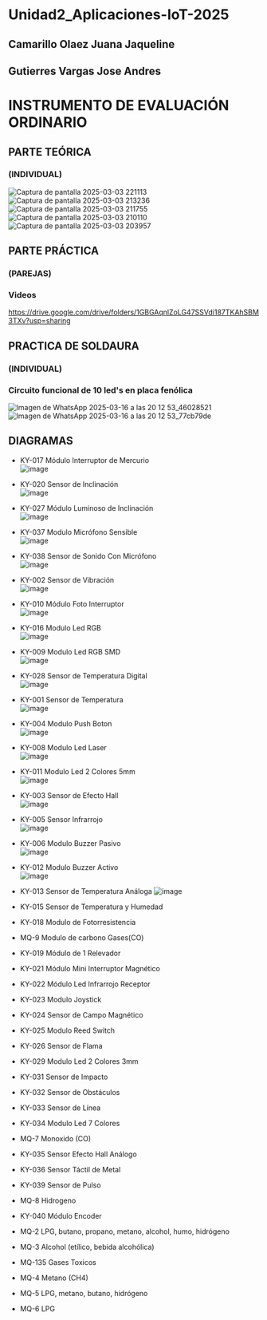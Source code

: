 # Unidad2_Aplicaciones-IoT-2025
## Camarillo Olaez Juana Jaqueline
## Gutierres Vargas Jose Andres
# INSTRUMENTO DE EVALUACIÓN ORDINARIO
## PARTE TEÓRICA
### (INDIVIDUAL)
![Captura de pantalla 2025-03-03 221113](https://github.com/user-attachments/assets/940269ea-9cd6-4376-9908-88757366d985)
![Captura de pantalla 2025-03-03 213236](https://github.com/user-attachments/assets/fc6edb6b-1929-4a35-9921-52e5c35bc9cf)
![Captura de pantalla 2025-03-03 211755](https://github.com/user-attachments/assets/97774f3c-5f7d-47ca-bdf1-d1a40ca7267b)
![Captura de pantalla 2025-03-03 210110](https://github.com/user-attachments/assets/0eb54711-b6cd-4908-b6c6-10bc31eae939)
![Captura de pantalla 2025-03-03 203957](https://github.com/user-attachments/assets/ca4a6a5e-767b-43f1-9640-577c998595df)



## PARTE PRÁCTICA
### (PAREJAS)
### Videos
https://drive.google.com/drive/folders/1GBGAqnlZoLG47SSVdi187TKAhSBM3TXv?usp=sharing

## PRACTICA DE SOLDAURA 
### (INDIVIDUAL)
### Circuito funcional de 10 led's en placa fenólica

![Imagen de WhatsApp 2025-03-16 a las 20 12 53_46028521](https://github.com/user-attachments/assets/5796c302-5be1-4a44-bbf0-15e1bbe16f3c)
![Imagen de WhatsApp 2025-03-16 a las 20 12 53_77cb79de](https://github.com/user-attachments/assets/71ab9cd0-388d-4ee8-9563-04f04331bbbc)


## DIAGRAMAS

- KY-017  Módulo Interruptor de Mercurio  
![image](https://github.com/user-attachments/assets/b4bed066-f49c-4fdd-a0c4-d13945bb16c0)

- KY-020  Sensor de Inclinación  
![image](https://github.com/user-attachments/assets/f993d872-73ef-40f0-91a6-ff95d7949a1f)

- KY-027  Módulo Luminoso de Inclinación  
![image](https://github.com/user-attachments/assets/3b2fcbca-c3df-43f1-9a6b-7773283e893d)

- KY-037  Modulo Micrófono Sensible  
![image](https://github.com/user-attachments/assets/40763736-de07-4349-95ef-64358099a42d)

- KY-038  Sensor de Sonido Con Micrófono  
![image](https://github.com/user-attachments/assets/35a1bff4-0a41-4084-8ee2-a3eaccbf5ab8)

- KY-002  Sensor de Vibración  
![image](https://github.com/user-attachments/assets/ab198d1f-2028-4b6d-aa9c-0d7612da5b85)

- KY-010  Módulo Foto Interruptor  
![image](https://github.com/user-attachments/assets/d967235d-22a3-4307-9a13-3d177ffb1f86)

- KY-016  Modulo Led RGB  
![image](https://github.com/user-attachments/assets/0362f84e-a001-4b33-b46a-98ac7d483f64)

- KY-009  Modulo Led RGB SMD  
![image](https://github.com/user-attachments/assets/fc4160b4-1f62-4102-82a5-4ec0c40888c2)

- KY-028  Sensor de Temperatura Digital  
![image](https://github.com/user-attachments/assets/b516cab2-331e-40f1-bf9b-8226d517c9e2)

- KY-001  Sensor de Temperatura  
![image](https://github.com/user-attachments/assets/aba937d0-8c38-4e1c-a401-37176358cb9a)

- KY-004  Modulo Push Boton  
![image](https://github.com/user-attachments/assets/7729af7c-df2e-42a0-a733-5d797d3e4b98)

- KY-008  Modulo Led Laser  
![image](https://github.com/user-attachments/assets/a606b481-9f59-4b52-89bb-886d028dc34d)

- KY-011  Modulo Led 2 Colores 5mm  
![image](https://github.com/user-attachments/assets/2871abc4-1238-4065-bd96-df6bcfc658cf)

- KY-003  Sensor de Efecto Hall  
![image](https://github.com/user-attachments/assets/934d97fe-3a51-430c-b0cc-3bd73086ab47)

- KY-005  Sensor Infrarrojo  
![image](https://github.com/user-attachments/assets/2c807a72-1770-4b5b-959f-2d9c57cb0a66)

- KY-006  Modulo Buzzer Pasivo  
![image](https://github.com/user-attachments/assets/3d6c1793-4461-452b-bb74-851ecf53546a)

- KY-012  Modulo Buzzer Activo  
![image](https://github.com/user-attachments/assets/9726a3f9-6e83-4c21-846d-2a8ceab3ad42)

- KY-013  Sensor de Temperatura Análoga 
![image](https://github.com/user-attachments/assets/0178906d-4678-45b1-b3e9-8bffa8ee7144)

- KY-015  Sensor de Temperatura y Humedad  

- KY-018  Modulo de Fotorresistencia  

- MQ-9    Modulo de carbono Gases(CO)  

- KY-019  Módulo de 1 Relevador 

- KY-021  Módulo Mini Interruptor Magnético 

- KY-022  Módulo Led Infrarrojo Receptor  
 
- KY-023  Modulo Joystick
  
- KY-024  Sensor de Campo Magnético  

- KY-025  Modulo Reed Switch  

- KY-026  Sensor de Flama 

- KY-029  Modulo Led 2 Colores 3mm  

- KY-031  Sensor de Impacto  
  
- KY-032  Sensor de Obstáculos  

- KY-033  Sensor de Línea  

- KY-034  Modulo Led 7 Colores

- MQ-7    Monoxido (CO)    

- KY-035  Sensor Efecto Hall Análogo

- KY-036  Sensor Táctil de Metal  

- KY-039  Sensor de Pulso
  
- MQ-8    Hidrogeno  

- KY-040  Módulo Encoder  

- MQ-2    LPG, butano, propano, metano, alcohol, humo, hidrógeno 

- MQ-3    Alcohol (etílico, bebida alcohólica)  

- MQ-135  Gases Toxicos

- MQ-4  Metano (CH4)  

- MQ-5  LPG, metano, butano, hidrógeno  

- MQ-6  LPG
